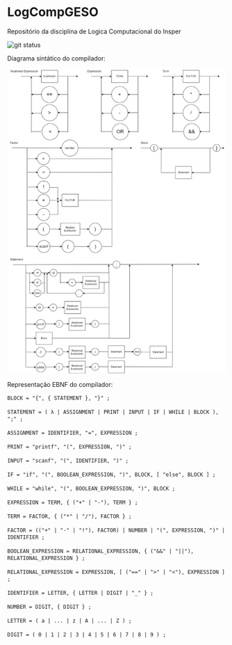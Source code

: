 # LogCompGESO
Repositório da disciplina de Logica Computacional do Insper


![git status]( http://3.129.230.99/svg/gustavoeso/LogCompGESO/)

Diagrama sintático do compilador:

![v1](imgs/diagrama_v4.png)

Representação EBNF do compilador:
```ebnf
BLOCK = "{", { STATEMENT }, "}" ;

STATEMENT = ( λ | ASSIGNMENT | PRINT | INPUT | IF | WHILE | BLOCK ), ";" ;

ASSIGNMENT = IDENTIFIER, "=", EXPRESSION ;

PRINT = "printf", "(", EXPRESSION, ")" ;

INPUT = "scanf", "(", IDENTIFIER, ")" ;

IF = "if", "(", BOOLEAN_EXPRESSION, ")", BLOCK, [ "else", BLOCK ] ;

WHILE = "while", "(", BOOLEAN_EXPRESSION, ")", BLOCK ;

EXPRESSION = TERM, { ("+" | "-"), TERM } ;

TERM = FACTOR, { ("*" | "/"), FACTOR } ;

FACTOR = (("+" | "-" | "!"), FACTOR) | NUMBER | "(", EXPRESSION, ")" | IDENTIFIER ;

BOOLEAN_EXPRESSION = RELATIONAL_EXPRESSION, { ("&&" | "||"), RELATIONAL_EXPRESSION } ;

RELATIONAL_EXPRESSION = EXPRESSION, [ ("==" | ">" | "<"), EXPRESSION ] ;

IDENTIFIER = LETTER, { LETTER | DIGIT | "_" } ;

NUMBER = DIGIT, { DIGIT } ;

LETTER = ( a | ... | z | A | ... | Z ) ;

DIGIT = ( 0 | 1 | 2 | 3 | 4 | 5 | 6 | 7 | 8 | 9 ) ;

```
